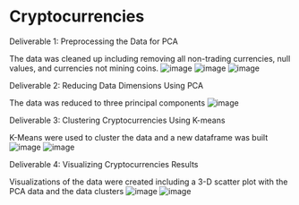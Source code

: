 # Cryptocurrencies

Deliverable 1: Preprocessing the Data for PCA

The data was cleaned up including removing all non-trading currencies, null values, and currencies not mining coins.
![image](https://user-images.githubusercontent.com/107161421/194781479-25358b24-9841-4d01-9655-c2cd1f5d724f.png)
![image](https://user-images.githubusercontent.com/107161421/194781489-0f988162-7aa0-463d-95b9-b450577d39fc.png)
![image](https://user-images.githubusercontent.com/107161421/194781576-0b854122-6542-449b-8124-0e6918301195.png)

Deliverable 2: Reducing Data Dimensions Using PCA

The data was reduced to three principal components
![image](https://user-images.githubusercontent.com/107161421/194781627-e0a3f93c-4819-4978-823b-dad660b3dd5c.png)

Deliverable 3: Clustering Cryptocurrencies Using K-means

K-Means were used to cluster the data and a new dataframe was built
![image](https://user-images.githubusercontent.com/107161421/194781688-e0a6e4fa-5404-4a97-bcd8-a334f166a02c.png)
![image](https://user-images.githubusercontent.com/107161421/194781713-23b9c0ee-3aff-49cd-a64b-6b96480cd107.png)

Deliverable 4: Visualizing Cryptocurrencies Results

Visualizations of the data were created including a 3-D scatter plot with the PCA data and the data clusters
![image](https://user-images.githubusercontent.com/107161421/194781254-fd414628-a3c3-46d7-923d-cd74c2552187.png)
![image](https://user-images.githubusercontent.com/107161421/194781735-59692c57-44ab-489c-9db4-c3d0b854b1b8.png)
